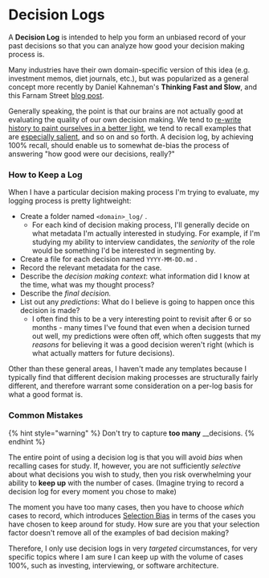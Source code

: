 # Decision Logs

A **Decision Log** is intended to help you form an unbiased record of your past decisions so that you can analyze how good your decision making process is.

Many industries have their own domain-specific version of this idea \(e.g. investment memos, diet journals, etc.\), but was popularized as a general concept more recently by Daniel Kahneman's **Thinking Fast and Slow**, and this Farnam Street [blog post](https://fs.blog/2014/02/decision-journal/).

Generally speaking, the point is that our brains are not actually good at evaluating the quality of our own decision making.  We tend to [re-write history to paint ourselves in a better light](https://en.wikipedia.org/wiki/Hindsight_bias), we tend to recall examples that are [especially salient](https://en.wikipedia.org/wiki/Availability_heuristic), and so on and so forth.  A decision log, by achieving 100% recall, should enable us to somewhat de-bias the process of answering "how good were our decisions, really?"

### How to Keep a Log

When I have a particular decision making process I'm trying to evaluate, my logging process is pretty lightweight:

* Create a folder named `<domain>_log/` .
  * For each kind of decision making process, I'll generally decide on what metadata I'm actually interested in studying.  For example, if I'm studying my ability to interview candidates, the _seniority_ of the role would be something I'd be interested in segmenting by.
* Create a file for each decision named `YYYY-MM-DD.md` .
* Record the relevant metadata for the case.
* Describe the _decision making context_: what information did I know at the time, what was my thought process?
* Describe the _final decision._
* List out any _predictions_: What do I believe is going to happen once this decision is made?
  * I often find this to be a very interesting point to revisit after 6 or so months - many times I've found that even when a decision turned out well, my predictions were often off, which often suggests that my _reasons_ for believing it was a good decision weren't right \(which is what actually matters for future decisions\).

Other than these general areas, I haven't made any templates because I typically find that different decision making processes are structurally fairly different, and therefore warrant some consideration on a per-log basis for what a good format is.

### Common Mistakes

{% hint style="warning" %}
Don't try to capture **too many** __decisions.
{% endhint %}

The entire point of using a decision log is that you will avoid _bias_ when recalling cases for study.  If, however, you are not sufficiently _selective_ about what decisions you wish to study, then you risk overwhelming your ability to **keep up** with the number of cases.  \(Imagine trying to record a decision log for every moment you chose to make\)

The moment you have too many cases, then you have to choose _which_ cases to record, which introduces [Selection Bias](https://en.wikipedia.org/wiki/Selection_bias) in terms of the cases you have chosen to keep around for study.  How sure are you that your selection factor doesn't remove all of the examples of bad decision making?

Therefore, I only use decision logs in very _targeted_ circumstances, for very specific topics where I am sure I can keep up with the volume of cases 100%, such as investing, interviewing, or software architecture.

